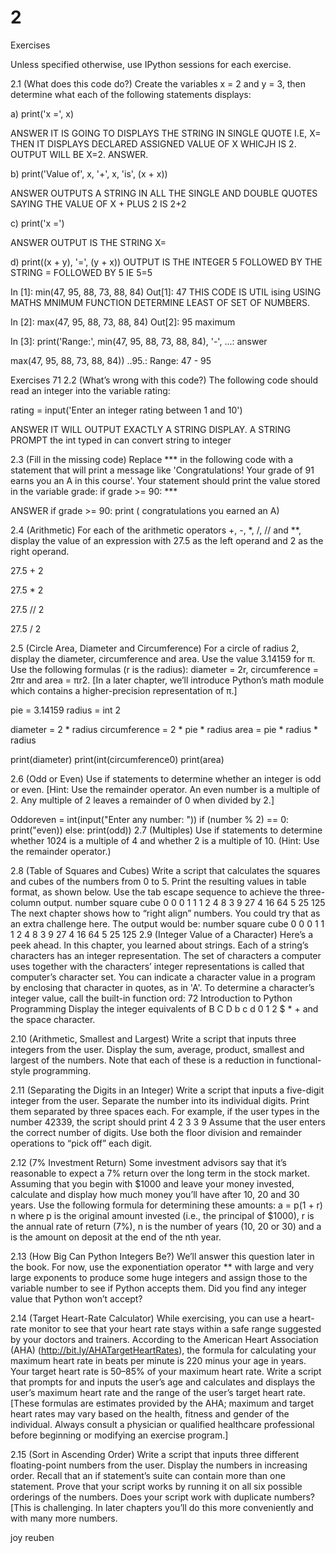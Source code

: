 # 2 



Exercises

 Unless specified otherwise, use IPython sessions for each exercise.


 2.1 (What does this code do?) Create the variables x = 2 and y = 3, then determine what each of the following statements displays: 

a) print('x =', x) 

ANSWER
IT IS GOING TO DISPLAYS THE STRING IN SINGLE QUOTE I.E, X= THEN IT DISPLAYS DECLARED ASSIGNED VALUE OF X WHICJH IS 2.
OUTPUT WILL BE X=2. ANSWER.


b)
print('Value of', x, '+', x, 'is', (x + x)) 

ANSWER
OUTPUTS A STRING IN ALL THE SINGLE AND DOUBLE QUOTES SAYING THE VALUE OF X + PLUS 2 IS 2+2


c) print('x =') 

ANSWER 
OUTPUT IS THE STRING X= 



d) print((x + y), '=', (y + x)) 
OUTPUT IS THE INTEGER 5 FOLLOWED BY THE STRING = FOLLOWED BY 5
IE 5=5









In [1]: min(47, 95, 88, 73, 88, 84) Out[1]: 47
THIS CODE IS  UTIL ising USING MATHS MNIMUM FUNCTION DETERMINE LEAST OF SET OF NUMBERS.







In [2]: max(47, 95, 88, 73, 88, 84) Out[2]: 95 
maximum





In [3]: print('Range:', min(47, 95, 88, 73, 88, 84), '-', ...:
answer



max(47, 95, 88, 73, 88, 84)) ..95.: Range: 47 - 95 




Exercises 71 2.2 (What’s wrong with this code?) The following code should read an integer into the variable rating: 


rating = input('Enter an integer rating between 1 and 10') 

ANSWER
IT WILL OUTPUT EXACTLY A STRING DISPLAY.
A STRING PROMPT 
the int typed in can  convert string to integer



2.3 (Fill in the missing code) Replace *** in the following code with a statement that will print a message like 'Congratulations! Your grade of 91 earns you an A in this course'. Your statement should print the value stored in the variable grade: if grade >= 90: *** 

ANSWER
if grade >= 90: 
   print ( congratulations you earned an A)



2.4 (Arithmetic) For each of the arithmetic operators +, -, *, /, // and **, display the value of an expression with 27.5 as the left operand and 2 as the right operand.

27.5 + 2

27.5 * 2

27.5 // 2

27.5  / 2



 2.5 (Circle Area, Diameter and Circumference) For a circle of radius 2, display the diameter, circumference and area. Use the value 3.14159 for π. Use the following formulas (r is the radius): diameter = 2r, circumference = 2πr and area = πr2. [In a later chapter, we’ll introduce Python’s math module which contains a higher-precision representation of π.] 


pie = 3.14159
radius = int 2

diameter = 2 * radius
circumference = 2 * pie * radius
area = pie * radius * radius

print(diameter)
print(int(circumference0)
print(area)


2.6 (Odd or Even) Use if statements to determine whether an integer is odd or even. [Hint: Use the remainder operator. An even number is a multiple of 2. Any multiple of 2 leaves a remainder of 0 when divided by 2.] 


Oddoreven = int(input("Enter any number: "))
if (number % 2) == 0:
   print("even))
else:
   print(odd))
2.7 (Multiples) Use if statements to determine whether 1024 is a multiple of 4 and whether 2 is a multiple of 10. (Hint: Use the remainder operator.) 


2.8 (Table of Squares and Cubes) Write a script that calculates the squares and cubes of the numbers from 0 to 5. Print the resulting values in table format, as shown below. Use the tab escape sequence to achieve the three-column output. number square cube 0 0 0 1 1 1 2 4 8 3 9 27 4 16 64 5 25 125 The next chapter shows how to “right align” numbers. You could try that as an extra challenge here. The output would be: number square cube 0 0 0 1 1 1 2 4 8 3 9 27 4 16 64 5 25 125 2.9 (Integer Value of a Character) Here’s a peek ahead. In this chapter, you learned about strings. Each of a string’s characters has an integer representation. The set of characters a computer uses together with the characters’ integer representations is called that computer’s character set. You can indicate a character value in a program by enclosing that character in quotes, as in 'A'. To determine a character’s integer value, call the built-in function ord: 72 Introduction to Python Programming Display the integer equivalents of B C D b c d 0 1 2 $ * + and the space character. 





2.10 (Arithmetic, Smallest and Largest) Write a script that inputs three integers from the user. Display the sum, average, product, smallest and largest of the numbers. Note that each of these is a reduction in functional-style programming.



 2.11 (Separating the Digits in an Integer) Write a script that inputs a five-digit integer from the user. Separate the number into its individual digits. Print them separated by three spaces each. For example, if the user types in the number 42339, the script should print 4 2 3 3 9 Assume that the user enters the correct number of digits. Use both the floor division and remainder operations to “pick off” each digit.


 2.12 (7% Investment Return) Some investment advisors say that it’s reasonable to expect a 7% return over the long term in the stock market. Assuming that you begin with $1000 and leave your money invested, calculate and display how much money you’ll have after 10, 20 and 30 years. Use the following formula for determining these amounts: a = p(1 + r) n where p is the original amount invested (i.e., the principal of $1000), r is the annual rate of return (7%), n is the number of years (10, 20 or 30) and a is the amount on deposit at the end of the nth year.


 2.13 (How Big Can Python Integers Be?) We’ll answer this question later in the book. For now, use the exponentiation operator ** with large and very large exponents to produce some huge integers and assign those to the variable number to see if Python accepts them. Did you find any integer value that Python won’t accept?


 2.14 (Target Heart-Rate Calculator) While exercising, you can use a heart-rate monitor to see that your heart rate stays within a safe range suggested by your doctors and trainers. According to the American Heart Association (AHA) (http://bit.ly/AHATargetHeartRates), the formula for calculating your maximum heart rate in beats per minute is 220 minus your age in years. Your target heart rate is 50–85% of your maximum heart rate. Write a script that prompts for and inputs the user’s age and calculates and displays the user’s maximum heart rate and the range of the user’s target heart rate. [These formulas are estimates provided by the AHA; maximum and target heart rates may vary based on the health, fitness and gender of the individual. Always consult a physician or qualified healthcare professional before beginning or modifying an exercise program.]



 2.15 (Sort in Ascending Order) Write a script that inputs three different floating-point numbers from the user. Display the numbers in increasing order. Recall that an if statement’s suite can contain more than one statement. Prove that your script works by running it on all six possible orderings of the numbers. Does your script work with duplicate numbers? [This is challenging. In later chapters you’ll do this more conveniently and with many more numbers.



joy reuben 
